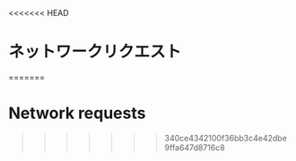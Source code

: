 
<<<<<<< HEAD
# ネットワークリクエスト
=======
# Network requests
>>>>>>> 340ce4342100f36bb3c4e42dbe9ffa647d8716c8
